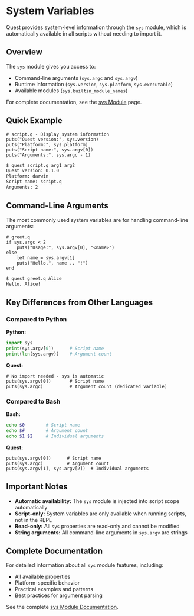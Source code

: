 # System Variables

Quest provides system-level information through the `sys` module, which is automatically available in all scripts without needing to import it.

## Overview

The `sys` module gives you access to:

- Command-line arguments (`sys.argc` and `sys.argv`)
- Runtime information (`sys.version`, `sys.platform`, `sys.executable`)
- Available modules (`sys.builtin_module_names`)

For complete documentation, see the [sys Module](../stdlib/sys.md) page.

## Quick Example

```quest
# script.q - Display system information
puts("Quest version:", sys.version)
puts("Platform:", sys.platform)
puts("Script name:", sys.argv[0])
puts("Arguments:", sys.argc - 1)
```

```bash
$ quest script.q arg1 arg2
Quest version: 0.1.0
Platform: darwin
Script name: script.q
Arguments: 2
```

## Command-Line Arguments

The most commonly used system variables are for handling command-line arguments:

```quest
# greet.q
if sys.argc < 2
    puts("Usage:", sys.argv[0], "<name>")
else
    let name = sys.argv[1]
    puts("Hello,", name .. "!")
end
```

```bash
$ quest greet.q Alice
Hello, Alice!
```

## Key Differences from Other Languages

### Compared to Python

**Python:**
```python
import sys
print(sys.argv[0])      # Script name
print(len(sys.argv))    # Argument count
```

**Quest:**
```quest
# No import needed - sys is automatic
puts(sys.argv[0])       # Script name
puts(sys.argc)          # Argument count (dedicated variable)
```

### Compared to Bash

**Bash:**
```bash
echo $0        # Script name
echo $#        # Argument count
echo $1 $2     # Individual arguments
```

**Quest:**
```quest
puts(sys.argv[0])      # Script name
puts(sys.argc)         # Argument count
puts(sys.argv[1], sys.argv[2])  # Individual arguments
```

## Important Notes

- **Automatic availability:** The `sys` module is injected into script scope automatically
- **Script-only:** System variables are only available when running scripts, not in the REPL
- **Read-only:** All `sys` properties are read-only and cannot be modified
- **String arguments:** All command-line arguments in `sys.argv` are strings

## Complete Documentation

For detailed information about all `sys` module features, including:
- All available properties
- Platform-specific behavior
- Practical examples and patterns
- Best practices for argument parsing

See the complete [sys Module Documentation](../stdlib/sys.md).
